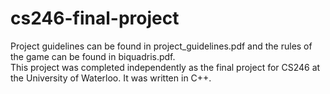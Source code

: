 # cs246-final-project
Project guidelines can be found in project_guidelines.pdf and the rules of the game can be found in biquadris.pdf. </br>
This project was completed independently as the final project for CS246 at the University of Waterloo. It was written in C++.
